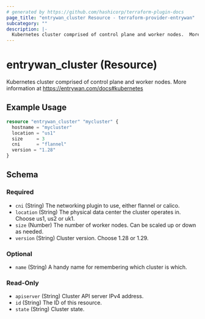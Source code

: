 ```yaml
---
# generated by https://github.com/hashicorp/terraform-plugin-docs
page_title: "entrywan_cluster Resource - terraform-provider-entrywan"
subcategory: ""
description: |-
  Kubernetes cluster comprised of control plane and worker nodes.  More information at https://entrywan.com/docs#kubernetes
---
```


# entrywan_cluster (Resource)

Kubernetes cluster comprised of control plane and worker nodes.  More information at https://entrywan.com/docs#kubernetes

## Example Usage

```terraform
resource "entrywan_cluster" "mycluster" {
  hostname = "mycluster"
  location = "us1"
  size     = 3
  cni      = "flannel"
  version = "1.28"
}
```

<!-- schema generated by tfplugindocs -->
## Schema

### Required

- `cni` (String) The networking plugin to use, either flannel or calico.
- `location` (String) The physical data center the cluster operates in.  Choose us1, us2 or uk1.
- `size` (Number) The number of worker nodes.  Can be scaled up or down as needed.
- `version` (String) Cluster version.  Choose 1.28 or 1.29.

### Optional

- `name` (String) A handy name for remembering which cluster is which.

### Read-Only

- `apiserver` (String) Cluster API server IPv4 address.
- `id` (String) The ID of this resource.
- `state` (String) Cluster state.
